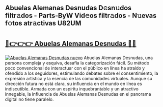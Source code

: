 ## Abuelas Alemanas Desnudas D𝚎sn𝚞dos filtr𝚊dos - Parts-ByW Vid𝚎os filtr𝚊dos - N𝚞evas f𝚘tos atr𝚊ctivas U82UM

# <h2><a href="http://mbb2vh.tromn.icu/?c=Abuelas+Alemanas+Desnudas">🔗👉👉👉 Abuelas Alemanas Desnudas 🔗🔗</a></h2>

[![Abuelas Alemanas Desnudas nuevo](https://i.imgur.com/pEAQMta.gif)](http://mbb2vh.tromn.icu/?c=Abuelas+Alemanas+Desnudas)
Abuelas Alemanas Desnudas, una persona compleja y esquiva, desafía la categorización fácil. Su método poco convencional de interactuar con el público en línea ha atraído y ofendido a los seguidores, estimulando debates sobre el consentimiento, la expresión artística y la esencia de las comunidades virtuales. Aunque su dirección futura no está clara, su influencia en el mundo en línea es indiscutible. Armada con un espíritu inquebrantable y un atractivo innegable, la influencia de Abuelas Alemanas Desnudas en el panorama digital no tiene paralelo.
